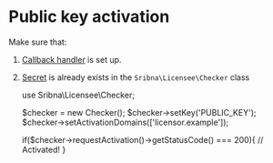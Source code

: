 # Public key activation

Make sure that:
1. [Callback handler](ObtainingPrivateKey.md) is set up.
2. [Secret](SettingSecret.md) is already exists in the `Sribna\Licensee\Checker` class


    use Sribna\Licensee\Checker;
    
    $checker = new Checker();
    $checker->setKey('PUBLIC_KEY');
    $checker->setActivationDomains(['licensor.example']);
    
    if($checker->requestActivation()->getStatusCode() === 200){
        // Activated!
    }
